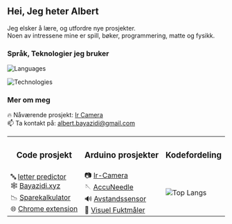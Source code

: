 ## Hei, Jeg heter Albert

Jeg elsker å lære, og utfordre nye prosjekter.  
Noen av intressene mine er spill, bøker, programmering, matte og fysikk.

### Språk, Teknologier jeg bruker

![Languages](https://go-skill-icons.vercel.app/api/icons?i=python,c,cpp,js,bash,julia)

![Technologies](https://go-skill-icons.vercel.app/api/icons?i=linux,arch,git,react,nodejs,vite,opencv,pytorch,arduino)

### Mer om meg
🔥 Nåværende prosjekt: [Ir Camera](https://github.com/albertbayazidi/IR-Interpolation)  
📫 Ta kontakt på: albert.bayazidi@gmail.com 

<table align="center">
  <tr>
    <th><h3>Code prosjekt</h3></th>
    <th><h3>Arduino prosjekter</h3></th>
    <th><h3>Kodefordeling</h3></th>
  </tr>
  <tr>
    <td>
      🔤 <a href="https://github.com/albertbayazidi/Emnist_letter_predictor/blob/main/imgrec.ipynb">letter predictor</a><br>
      🕸️ <a href="https://bayazidi.xyz/">Bayazidi.xyz</a><br>
      📉 <a href="https://github.com/albertbayazidi/Sparekalkulator/blob/main/spare_kalkulator.ipynb">Sparekalkulator</a><br>
      🌐 <a href="https://chrome.google.com/webstore/detail/no-more-shorts/cdgiehpicfibgnnekjipimaabanbdagh?hl=no&authuser=0">Chrome extension</a>
    </td>
    <td>
      📷 <a href="https://github.com/albertbayazidi/IR-Interpolation">Ir-Camera</a><br>
      🪡 <a href="https://github.com/albertbayazidi/AccuNeedle">AccuNeedle</a><br>
      🔊 <a href="https://github.com/albertbayazidi/Ultrasound_distance_measuring">Avstandssensor</a><br>
      🚰 <a href="https://github.com/albertbayazidi/Visual_moisture_indicator">Visuel Fuktmåler</a>
    </td>
    <td>
      <img src="https://github-readme-stats.vercel.app/api/top-langs/?username=albertbayazidi&hide=jupyternotebook,processing&layout=donut&theme=dark&v=1" alt="Top Langs">
    </td>
  </tr>
</table>

